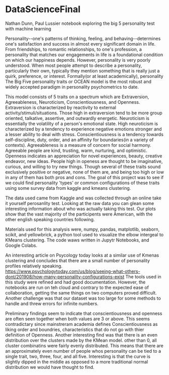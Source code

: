 # DataScienceFinal
Nathan Dunn, Paul Lussier
notebook exploring the big 5 personality test with machine learning

Personality--one's patterns of thinking, feeling, and behaving--determines one's satisfaction and success in almost every significant domain in life. From friendships, to romantic relationships, to one's profession, a personality that matches our engagements in life is a foundational condition on which our happiness depends. However, personality is very poorly understood. When most people attempt to describe a personality, particularly their own, typically they mention something that is really just a quirk, preference, or interest. Formally(or at least academically), personality The Big Five personality traits or OCEAN model is the most robust and widely accepted paradigm in personality psychometrics to date. 

This model consists of 5 traits on a spectrum which are Extraversion, Agreeableness, Neuroticism, Conscientiousness, and Openness. Extraversion is characterized by reactivity to external activity/stimuli/situations. Those high in extraversion tend to be more group oriented, talkative, assertive, and outwardly energetic. Neuroticism is essentially the volatility of a person's emotional state. High neuroticism is characterized by a tendency to experience negative emotions stronger and a lesser ability to deal with stress. Conscientiousness is a tendency towards self-discipline, duty, order, and an affinity for boundaries(in a variety of contexts). Agreeableness is a measure of concern for social harmony. Agreeable people are kind, trusting, warm, nurturing, and optimistic. Openness indicates an appreciation for novel experiences, beauty, creative endeavor, new ideas. People high in openess are thought to be imaginative, curious, and willing to try new things.
Though several of these traits sound exclusively positive or negative, none of them are, and being too high or low in any of them has both pros and cons. The goal of this project was to see if we could find personality 'types' or common configurations of these traits using some survey data from kaggle and kmeans clustering.

The data used came from Kaggle and was collected through an online take it yourself perosanlity test. Looking at the raw data you can glean some interesting information about who was actually taking this test. Our plots show that the vast majority of the participents were American, with the other english speaking countries following.

Materials used for this analysis were, numpy, pandas, matplotlib, seaborn, scikit, and yellowbrick, a python tool used to visualize the elbow intergeal to KMeans clustering. The code waws written in Jupytr Notebooks, and Google Colabs. 

An interesting article on Psycology today looks at a similar use of Kmenas clustering and concludes that there are a small number of personality profiles relatively speaking.
https://www.psychologytoday.com/us/blog/seeing-what-others-dont/201908/how-many-personality-configurations-exist
The tools used in this study were refined and had good documentation. However, the notebooks are run on teh cloud and contrary to the expected ease of collaboration, getting the same things on two computers proved difficult. Another challenge was that our dataset was too large for some methods to handle and threw errors for infinite numbers.

Preliminary findings seem to indicate that conscientiousness and openness are often seen together when both values are 3 or above. This seems contradictary since mainstreram academia defines Conscientiousness as liking order and boundries, characteristics that do not go with thier definition of Openness.
Another interesting find was that there is an even distribution over the clusters made by the KMean model. other than 0, all cluster combinatins were fairly evenly distributed. This means that there are an approximately even number of people whos personality can be tied to a single trait, two, three, four, and all five. Interesting is that the curve is slightly dipped in the middle as opposed to a more traditional normal distribution we would have thought to find.  



